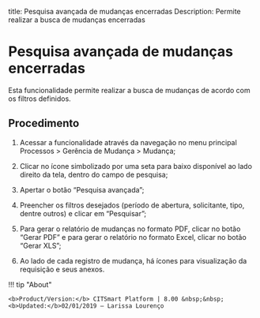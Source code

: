title: Pesquisa avançada de mudanças encerradas
Description: Permite realizar a busca de mudanças encerradas
# Pesquisa avançada de mudanças encerradas

Esta funcionalidade permite realizar a busca de mudanças de acordo com os filtros definidos.  

Procedimento
------------

1.  Acessar a funcionalidade através da navegação no menu principal Processos \>
    Gerência de Mudança \> Mudança;

2.  Clicar no ícone simbolizado por uma seta para baixo disponível ao lado
    direito da tela, dentro do campo de pesquisa;

3.  Apertar o botão “Pesquisa avançada”;

4.  Preencher os filtros desejados (período de abertura, solicitante, tipo,
    dentre outros) e clicar em “Pesquisar”;

5.  Para gerar o relatório de mudanças no formato PDF, clicar no botão “Gerar
    PDF” e para gerar o relatório no formato Excel, clicar no botão “Gerar XLS”;

6.  Ao lado de cada registro de mudança, há ícones para visualização da
    requisição e seus anexos.

!!! tip "About"

    <b>Product/Version:</b> CITSmart Platform | 8.00 &nbsp;&nbsp;
    <b>Updated:</b>02/01/2019 – Larissa Lourenço

